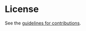 # License

See the
[guidelines for contributions](https://github.com/kazuho/draft-kazuho-httpbis-reverse-tcp/blob/main/CONTRIBUTING.md).
